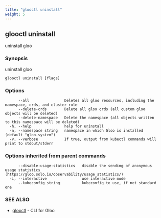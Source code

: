 ```yaml
---
title: "glooctl uninstall"
weight: 5
---
```

## glooctl uninstall

uninstall gloo

### Synopsis

uninstall gloo

```
glooctl uninstall [flags]
```

### Options

```
      --all                Deletes all gloo resources, including the namespace, crds, and cluster role
      --delete-crds        Delete all gloo crds (all custom gloo objects will be deleted)
      --delete-namespace   Delete the namespace (all objects written to this namespace will be deleted)
  -h, --help               help for uninstall
  -n, --namespace string   namespace in which Gloo is installed (default "gloo-system")
  -v, --verbose            If true, output from kubectl commands will print to stdout/stderr
```

### Options inherited from parent commands

```
      --disable-usage-statistics   disable the sending of anonymous usage statistics (https://gloo.solo.io/observability/usage_statistics/)
  -i, --interactive                use interactive mode
      --kubeconfig string          kubeconfig to use, if not standard one
```

### SEE ALSO

* [glooctl](../glooctl)	 - CLI for Gloo

